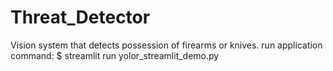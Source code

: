 # Threat_Detector
Vision system that detects possession of firearms or knives.
run application command: $ streamlit run yolor_streamlit_demo.py
